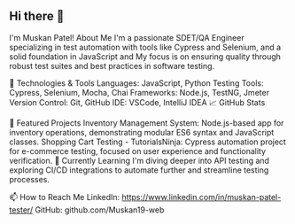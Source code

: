 ## Hi there 👋
 I'm Muskan Patel! About Me I'm a passionate SDET/QA Engineer specializing in test automation with tools like Cypress and Selenium, and a solid foundation in JavaScript and My focus is on ensuring quality through robust test suites and best practices in software testing.

🔧 Technologies & Tools Languages: JavaScript, Python Testing Tools: Cypress, Selenium, Mocha, Chai Frameworks: Node.js, TestNG, Jmeter Version Control: Git, GitHub IDE: VSCode, IntelliJ IDEA 📈 GitHub Stats

🚀 Featured Projects Inventory Management System: Node.js-based app for inventory operations, demonstrating modular ES6 syntax and JavaScript classes. Shopping Cart Testing - TutorialsNinja: Cypress automation project for e-commerce testing, focused on user experience and functionality verification. 🌱 Currently Learning I'm diving deeper into API testing and exploring CI/CD integrations to automate further and streamline testing processes.

📫 How to Reach Me LinkedIn: https://www.linkedin.com/in/muskan-patel-tester/ GitHub: github.com/Muskan19-web

<!--
**Muskan19-web/Muskan19-web** is a ✨ _special_ ✨ repository because its `README.md` (this file) appears on your GitHub profile.

Here are some ideas to get you started:

- 🔭 I’m currently working on ...
- 🌱 I’m currently learning ...
- 👯 I’m looking to collaborate on ...
- 🤔 I’m looking for help with ...
- 💬 Ask me about ...
- 📫 How to reach me: ...
- 😄 Pronouns: ...
- ⚡ Fun fact: ...
-->
